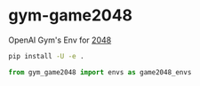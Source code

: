 # gym-game2048

OpenAI Gym's Env for [2048](https://gabrielecirulli.github.io/2048/)


```sh
pip install -U -e .
```


```python
from gym_game2048 import envs as game2048_envs
```